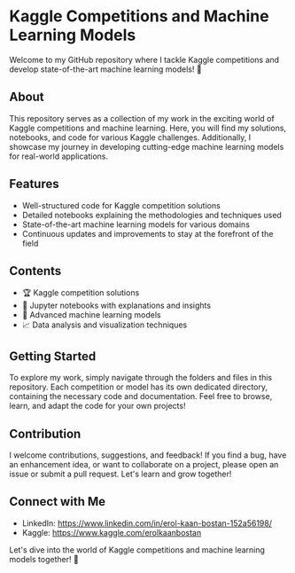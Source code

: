 # Kaggle Competitions and Machine Learning Models



Welcome to my GitHub repository where I tackle Kaggle competitions and develop state-of-the-art machine learning models! 🚀

## About
This repository serves as a collection of my work in the exciting world of Kaggle competitions and machine learning. Here, you will find my solutions, notebooks, and code for various Kaggle challenges. Additionally, I showcase my journey in developing cutting-edge machine learning models for real-world applications.

## Features
- Well-structured code for Kaggle competition solutions
- Detailed notebooks explaining the methodologies and techniques used
- State-of-the-art machine learning models for various domains
- Continuous updates and improvements to stay at the forefront of the field

## Contents
- 🏆 Kaggle competition solutions
- 📓 Jupyter notebooks with explanations and insights
- 🧠 Advanced machine learning models
- 📈 Data analysis and visualization techniques

## Getting Started
To explore my work, simply navigate through the folders and files in this repository. Each competition or model has its own dedicated directory, containing the necessary code and documentation. Feel free to browse, learn, and adapt the code for your own projects!

## Contribution
I welcome contributions, suggestions, and feedback! If you find a bug, have an enhancement idea, or want to collaborate on a project, please open an issue or submit a pull request. Let's learn and grow together!

## Connect with Me
- LinkedIn: https://www.linkedin.com/in/erol-kaan-bostan-152a56198/
- Kaggle: https://www.kaggle.com/erolkaanbostan


Let's dive into the world of Kaggle competitions and machine learning models together! 🌟
